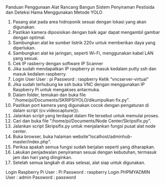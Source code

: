 Panduan Penggunaan Alat
Rancang Bangun Sistem Penyiraman Pestisida dan Deteksi Hama Menggunakan Metode YOLO
1.	Pasang alat pada area hidroponik sesuai dengan lokasi yang akan digunakan.
2.	Pastikan kamera diposisikan dengan baik agar dapat mengambil gambar dengan optimal.
3.	Sambungkan alat ke sumber listrik 220v untuk memberikan daya yang diperlukan.
4.	Sambungkan alat ke jaringan, seperti Wi-Fi, menggunakan kabel LAN yang sesuai.
5.	Cek IP rasberry dengan software IP Scanner
6.	Jika sudah mendapatkan IP raspberry pi masuk kedalam putty ssh dan masuk kedalam raspberry.
7.	Login User
User	: pi
Password	: raspberry
Ketik “vncserver-virtual”
8.	Jika sudah terhubung ke ssh buka VNC dengan menggunakan IP Raspberry Pi untuk mengakses antarmuka.
9.	Dalam folder, temukan dan buka file "/home/pi/Documents/SKRIPSIYOLO/dikumpulkan fix.py".
10.	Pastikan port kamera yang digunakan cocok dengan pengaturan di dalam script (cv.videocapture()).
11.	Jalankan script yang terdapat dalam file tersebut untuk memulai proses.
12.	Cari dan buka file "/home/pi/Documents/Node Center/Skripsifix.py".
13.	Jalankan script Skripsifix.py untuk menjalankan fungsi pusat alat node center.
14.	Buka browser, buka halaman website"localhost/adminhub-master/index.php".
15.	Periksa apakah semua fungsi sudah berjalan seperti yang diharapkan.
16.	Lakukan penjadwalan penyiraman sesuai dengan kebutuhan, termasuk jam dan hari yang diinginkan.
17.	Setelah semua langkah di atas selesai, alat siap untuk digunakan.

Login Raspberry Pi
User	: Pi
Password	: raspberry
Login PHPMYADMIN
User	: admin
Password	: password


